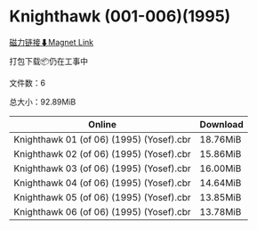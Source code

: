 # Knighthawk (001-006)(1995)

[磁力链接⬇Magnet Link](magnet:?xt=urn:btih:888419aa73f62c9132d30db7615208373d9572d2&dn=Knighthawk%20%28001-006%29%281995%29)

打包下载📦仍在工事中

文件数：6

总大小：92.89MiB

Online | Download
--- | ---
Knighthawk 01 (of 06) (1995) (Yosef).cbr | 18.76MiB
Knighthawk 02 (of 06) (1995) (Yosef).cbr | 15.86MiB
Knighthawk 03 (of 06) (1995) (Yosef).cbr | 16.00MiB
Knighthawk 04 (of 06) (1995) (Yosef).cbr | 14.64MiB
Knighthawk 05 (of 06) (1995) (Yosef).cbr | 13.85MiB
Knighthawk 06 (of 06) (1995) (Yosef).cbr | 13.78MiB
